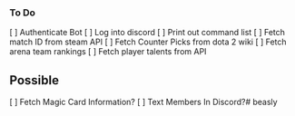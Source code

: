 ### To Do ###
[ ] Authenticate Bot
[ ] Log into discord
[ ] Print out command list
[ ] Fetch match ID from steam API
[ ] Fetch Counter Picks from dota 2 wiki
[ ] Fetch arena team rankings
[ ] Fetch player talents from API

## Possible
[ ] Fetch Magic Card Information?
[ ] Text Members In Discord?# beasly
